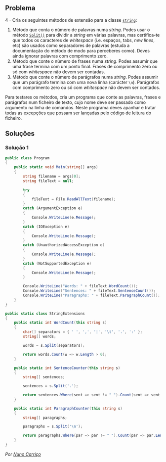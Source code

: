﻿## Problema

4 - Cria os seguintes métodos de extensão para a classe
[`string`](https://docs.microsoft.com/dotnet/api/system.string):

1.  Método que conta o número de palavras numa _string_. Podes usar o método
[`Split()`](https://docs.microsoft.com/dotnet/api/system.string.split) para
dividir a _string_ em várias palavras, mas certifica-te que todos os caracteres
de _whitespace_ (i.e. espaços, tabs, _new lines_, etc) são usados como
separadores de palavras (estuda a documentação do método de modo para
perceberes como). Deves ainda ignorar palavras com comprimento zero.
2.  Método que conte o número de frases numa _string_. Podes assumir que uma
frase termina com um ponto final. Frases de comprimento zero ou só com
_whitespace_ não devem ser contadas.
3.  Método que conte o número de parágrafos numa _string_. Podes assumir que um
parágrafo termina com uma nova linha (carácter `\n`). Parágrafos com
comprimento zero ou só com _whitespace_ não devem ser contados.

Para testares os métodos, cria um programa que conte as palavras, frases e
parágrafos num ficheiro de texto, cujo nome deve ser passado como argumento na
linha de comandos. Neste programa deves apanhar e tratar todas as excepções que
possam ser lançadas pelo código de leitura do ficheiro.

## Soluções

### Solução 1
 
```cs
public class Program
{
	public static void Main(string[] args)
	{
		string filename = args[0];
		string fileText = null;

		try
		{
			fileText = File.ReadAllText(filename);
		}
		catch (ArgumentException e)
		{
			Console.WriteLine(e.Message);
		}
		catch (IOException e)
		{
			Console.WriteLine(e.Message);
		}
		catch (UnauthorizedAccessException e)
		{
			Console.WriteLine(e.Message);
		}
		catch (NotSupportedException e)
		{
			Console.WriteLine(e.Message);
		}

		Console.WriteLine("Words: " + fileText.WordCount());
		Console.WriteLine("Sentences: " + fileText.SentenceCount());
		Console.WriteLine("Paragraphs: " + fileText.ParagraphCount());
	}
}
```
```cs
public static class StringExtensions
{
	public static int WordCount(this string s)
	{
		char[] separators = { ' ', ',', '|', '\t', '.', ':' };
		string[] words;

		words = s.Split(separators);

		return words.Count(w => w.Length > 0);
	}

	public static int SentenceCounter(this string s)
	{
		string[] sentences;

		sentences = s.Split('.');

		return sentences.Where(sent => sent != " ").Count(sent => sent.Length > 0);
	}

	public static int ParagraphCounter(this string s)
	{
		string[] paragraphs;

		paragraphs = s.Split('\n');

		return paragraphs.Where(par => par != " ").Count(par => par.Length > 0);
	}
}
```

*Por [Nuno Carriço](https://github.com/NunoCarrico98)*
